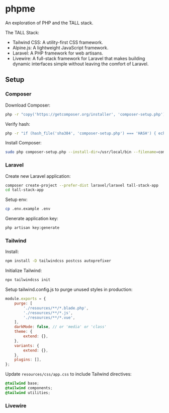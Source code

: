 # phpme
An exploration of PHP and the TALL stack. 

The TALL Stack:
* Tailwind CSS: A utility-first CSS framework.
* Alpine.js: A lightweight JavaScript framework.
* Laravel: A PHP framework for web artisans.
* Livewire: A full-stack framework for Laravel that makes building dynamic interfaces simple without leaving the comfort of Laravel.


## Setup

### Composer

Download Composer:

```sh
php -r "copy('https://getcomposer.org/installer', 'composer-setup.php');"
```

Verify hash:

```sh
php -r "if (hash_file('sha384', 'composer-setup.php') === 'HASH') { echo 'Installer verified'; } else { echo 'Installer corrupt'; unlink('composer-setup.php'); } echo PHP_EOL;"
```

Install Composer:

```sh
sudo php composer-setup.php --install-dir=/usr/local/bin --filename=composer
```

### Laravel

Create new Laravel application:

```sh
composer create-project --prefer-dist laravel/laravel tall-stack-app
cd tall-stack-app
```

Setup env:

```sh
cp .env.example .env
```

Generate application key:

```sh
php artisan key:generate
```

### Tailwind

Install:

```sh
npm install -D tailwindcss postcss autoprefixer
```

Initialize Tailwind:

```sh
npx tailwindcss init
```

Setup tailwind.config.js to purge unused styles in production:
```js
module.exports = {
    purge: [
        './resources/**/*.blade.php',
        './resources/**/*.js',
        './resources/**/*.vue',
    ],
    darkMode: false, // or 'media' or 'class'
    theme: {
        extend: {},
    },
    variants: {
        extend: {},
    },
    plugins: [],
};
```

Update `resources/css/app.css` to include Tailwind directives:

```css
@tailwind base;
@tailwind components;
@tailwind utilities;
```

### Livewire

